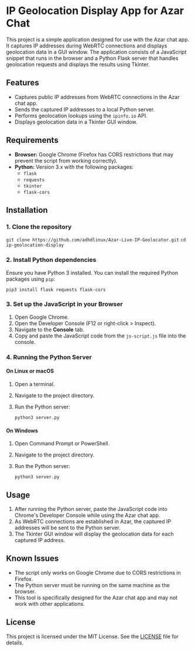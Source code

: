 # IP Geolocation Display App for Azar Chat

This project is a simple application designed for use with the Azar chat app. It captures IP addresses during WebRTC connections and displays geolocation data in a GUI window. The application consists of a JavaScript snippet that runs in the browser and a Python Flask server that handles geolocation requests and displays the results using Tkinter.

## Features

- Captures public IP addresses from WebRTC connections in the Azar chat app.
- Sends the captured IP addresses to a local Python server.
- Performs geolocation lookups using the `ipinfo.io` API.
- Displays geolocation data in a Tkinter GUI window.

## Requirements

- **Browser:** Google Chrome (Firefox has CORS restrictions that may prevent the script from working correctly).
- **Python:** Version 3.x with the following packages:
  - `flask`
  - `requests`
  - `tkinter`
  - `flask-cors`

## Installation

### 1. Clone the repository

``git clone https://github.com/adhdlinux/Azar-Live-IP-Geolocator.git``
``cd ip-geolocation-display``

### 2. Install Python dependencies

Ensure you have Python 3 installed. You can install the required Python packages using `pip`:

``pip3 install flask requests flask-cors``

### 3. Set up the JavaScript in your Browser

1. Open Google Chrome.
2. Open the Developer Console (F12 or right-click > Inspect).
3. Navigate to the **Console** tab.
4. Copy and paste the JavaScript code from the `js-script.js` file into the console.

### 4. Running the Python Server

#### On Linux or macOS

1. Open a terminal.
2. Navigate to the project directory.
3. Run the Python server:

   ``python3 server.py``

#### On Windows

1. Open Command Prompt or PowerShell.
2. Navigate to the project directory.
3. Run the Python server:

   ``python3 server.py``

## Usage

1. After running the Python server, paste the JavaScript code into Chrome's Developer Console while using the Azar chat app.
2. As WebRTC connections are established in Azar, the captured IP addresses will be sent to the Python server.
3. The Tkinter GUI window will display the geolocation data for each captured IP address.

## Known Issues

- The script only works on Google Chrome due to CORS restrictions in Firefox.
- The Python server must be running on the same machine as the browser.
- This tool is specifically designed for the Azar chat app and may not work with other applications.

## License

This project is licensed under the MIT License. See the [LICENSE](LICENSE) file for details.
